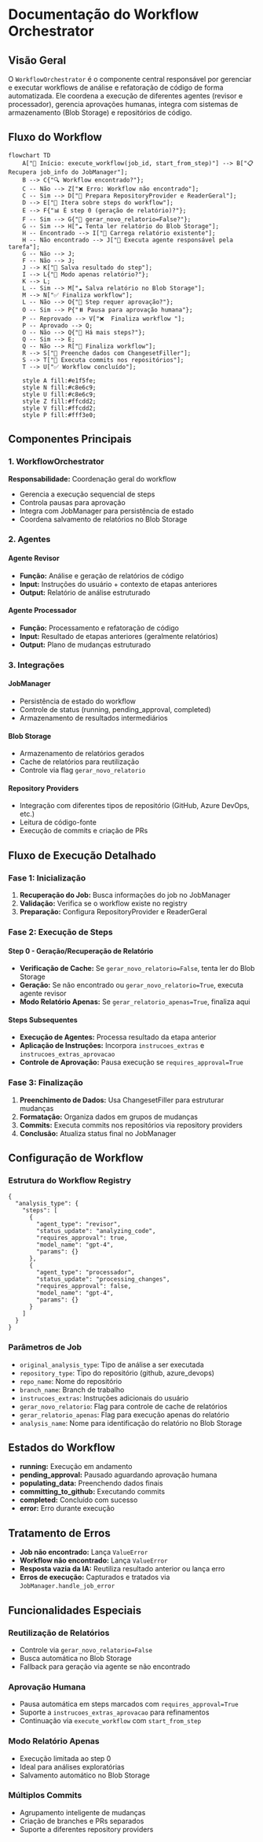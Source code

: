 # Documentação do Workflow Orchestrator

## Visão Geral

O `WorkflowOrchestrator` é o componente central responsável por gerenciar e executar workflows de análise e refatoração de código de forma automatizada. Ele coordena a execução de diferentes agentes (revisor e processador), gerencia aprovações humanas, integra com sistemas de armazenamento (Blob Storage) e repositórios de código.

## Fluxo do Workflow

```mermaid
flowchart TD
    A["🚀 Início: execute_workflow(job_id, start_from_step)"] --> B["📋 Recupera job_info do JobManager"];
    B --> C{"🔍 Workflow encontrado?"};
    C -- Não --> Z["❌ Erro: Workflow não encontrado"];
    C -- Sim --> D["🔧 Prepara RepositoryProvider e ReaderGeral"];
    D --> E["🔄 Itera sobre steps do workflow"];
    E --> F{"📊 É step 0 (geração de relatório)?"};
    F -- Sim --> G{"🔄 gerar_novo_relatorio=False?"};
    G -- Sim --> H["☁️ Tenta ler relatório do Blob Storage"];
    H -- Encontrado --> I["📄 Carrega relatório existente"];
    H -- Não encontrado --> J["🤖 Executa agente responsável pela tarefa"];
    G -- Não --> J;
    F -- Não --> J;
    J --> K["💾 Salva resultado do step"];
    I --> L{"📝 Modo apenas relatório?"};
    K --> L;
    L -- Sim --> M["☁️ Salva relatório no Blob Storage"];
    M --> N["✅ Finaliza workflow"];
    L -- Não --> O{"👤 Step requer aprovação?"};
    O -- Sim --> P{"⏸️ Pausa para aprovação humana"};
    P -- Reprovado --> V["❌  Finaliza workflow "];
    P -- Aprovado --> Q;
    O -- Não --> Q{"🔄 Há mais steps?"};
    Q -- Sim --> E;
    Q -- Não --> R["🔧 Finaliza workflow"];
    R --> S["📝 Preenche dados com ChangesetFiller"];
    S --> T["🔀 Executa commits nos repositórios"];
    T --> U["✅ Workflow concluído"];
    
    style A fill:#e1f5fe;
    style N fill:#c8e6c9;
    style U fill:#c8e6c9;
    style Z fill:#ffcdd2;
    style V fill:#ffcdd2;
    style P fill:#fff3e0;
```
## Componentes Principais

### 1. WorkflowOrchestrator
**Responsabilidade:** Coordenação geral do workflow
- Gerencia a execução sequencial de steps
- Controla pausas para aprovação
- Integra com JobManager para persistência de estado
- Coordena salvamento de relatórios no Blob Storage

### 2. Agentes

#### Agente Revisor
- **Função:** Análise e geração de relatórios de código
- **Input:** Instruções do usuário + contexto de etapas anteriores
- **Output:** Relatório de análise estruturado

#### Agente Processador
- **Função:** Processamento e refatoração de código
- **Input:** Resultado de etapas anteriores (geralmente relatórios)
- **Output:** Plano de mudanças estruturado

### 3. Integrações

#### JobManager
- Persistência de estado do workflow
- Controle de status (running, pending_approval, completed)
- Armazenamento de resultados intermediários

#### Blob Storage
- Armazenamento de relatórios gerados
- Cache de relatórios para reutilização
- Controle via flag `gerar_novo_relatorio`

#### Repository Providers
- Integração com diferentes tipos de repositório (GitHub, Azure DevOps, etc.)
- Leitura de código-fonte
- Execução de commits e criação de PRs

## Fluxo de Execução Detalhado

### Fase 1: Inicialização
1. **Recuperação do Job:** Busca informações do job no JobManager
2. **Validação:** Verifica se o workflow existe no registry
3. **Preparação:** Configura RepositoryProvider e ReaderGeral

### Fase 2: Execução de Steps

#### Step 0 - Geração/Recuperação de Relatório
- **Verificação de Cache:** Se `gerar_novo_relatorio=False`, tenta ler do Blob Storage
- **Geração:** Se não encontrado ou `gerar_novo_relatorio=True`, executa agente revisor
- **Modo Relatório Apenas:** Se `gerar_relatorio_apenas=True`, finaliza aqui

#### Steps Subsequentes
- **Execução de Agentes:** Processa resultado da etapa anterior
- **Aplicação de Instruções:** Incorpora `instrucoes_extras` e `instrucoes_extras_aprovacao`
- **Controle de Aprovação:** Pausa execução se `requires_approval=True`

### Fase 3: Finalização
1. **Preenchimento de Dados:** Usa ChangesetFiller para estruturar mudanças
2. **Formatação:** Organiza dados em grupos de mudanças
3. **Commits:** Executa commits nos repositórios via repository providers
4. **Conclusão:** Atualiza status final no JobManager

## Configuração de Workflow

### Estrutura do Workflow Registry
```
{
  "analysis_type": {
    "steps": [
      {
        "agent_type": "revisor",
        "status_update": "analyzing_code",
        "requires_approval": true,
        "model_name": "gpt-4",
        "params": {}
      },
      {
        "agent_type": "processador",
        "status_update": "processing_changes",
        "requires_approval": false,
        "model_name": "gpt-4",
        "params": {}
      }
    ]
  }
}
```
### Parâmetros de Job
- `original_analysis_type`: Tipo de análise a ser executada
- `repository_type`: Tipo do repositório (github, azure_devops)
- `repo_name`: Nome do repositório
- `branch_name`: Branch de trabalho
- `instrucoes_extras`: Instruções adicionais do usuário
- `gerar_novo_relatorio`: Flag para controle de cache de relatórios
- `gerar_relatorio_apenas`: Flag para execução apenas do relatório
- `analysis_name`: Nome para identificação do relatório no Blob Storage

## Estados do Workflow

- **running:** Execução em andamento
- **pending_approval:** Pausado aguardando aprovação humana
- **populating_data:** Preenchendo dados finais
- **committing_to_github:** Executando commits
- **completed:** Concluído com sucesso
- **error:** Erro durante execução

## Tratamento de Erros

- **Job não encontrado:** Lança `ValueError`
- **Workflow não encontrado:** Lança `ValueError`
- **Resposta vazia da IA:** Reutiliza resultado anterior ou lança erro
- **Erros de execução:** Capturados e tratados via `JobManager.handle_job_error`

## Funcionalidades Especiais

### Reutilização de Relatórios
- Controle via `gerar_novo_relatorio=False`
- Busca automática no Blob Storage
- Fallback para geração via agente se não encontrado

### Aprovação Humana
- Pausa automática em steps marcados com `requires_approval=True`
- Suporte a `instrucoes_extras_aprovacao` para refinamentos
- Continuação via `execute_workflow` com `start_from_step`

### Modo Relatório Apenas
- Execução limitada ao step 0
- Ideal para análises exploratórias
- Salvamento automático no Blob Storage

### Múltiplos Commits
- Agrupamento inteligente de mudanças
- Criação de branches e PRs separados
- Suporte a diferentes repository providers
